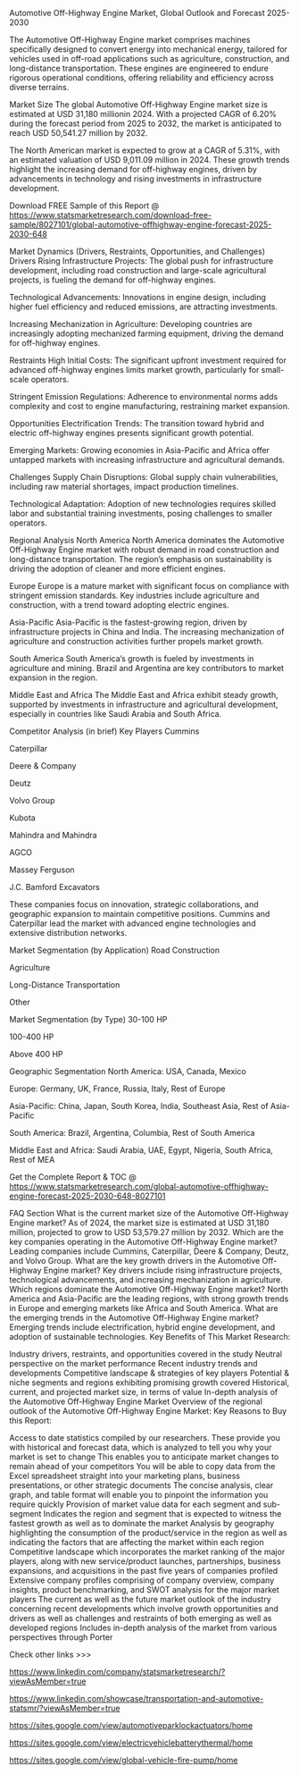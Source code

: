 Automotive Off-Highway Engine Market, Global Outlook and Forecast 2025-2030

The Automotive Off-Highway Engine market comprises machines specifically designed to convert energy into mechanical energy, tailored for vehicles used in off-road applications such as agriculture, construction, and long-distance transportation. These engines are engineered to endure rigorous operational conditions, offering reliability and efficiency across diverse terrains.

Market Size
The global Automotive Off-Highway Engine market size is estimated at USD 31,180 millionin 2024. With a projected CAGR of 6.20% during the forecast period from 2025 to 2032, the market is anticipated to reach USD 50,541.27 million by 2032.

The North American market is expected to grow at a CAGR of 5.31%, with an estimated valuation of USD 9,011.09 million in 2024. These growth trends highlight the increasing demand for off-highway engines, driven by advancements in technology and rising investments in infrastructure development.

Download FREE Sample of this Report @ https://www.statsmarketresearch.com/download-free-sample/8027101/global-automotive-offhighway-engine-forecast-2025-2030-648


Market Dynamics (Drivers, Restraints, Opportunities, and Challenges)
Drivers
Rising Infrastructure Projects: The global push for infrastructure development, including road construction and large-scale agricultural projects, is fueling the demand for off-highway engines.

Technological Advancements: Innovations in engine design, including higher fuel efficiency and reduced emissions, are attracting investments.

Increasing Mechanization in Agriculture: Developing countries are increasingly adopting mechanized farming equipment, driving the demand for off-highway engines.

Restraints
High Initial Costs: The significant upfront investment required for advanced off-highway engines limits market growth, particularly for small-scale operators.

Stringent Emission Regulations: Adherence to environmental norms adds complexity and cost to engine manufacturing, restraining market expansion.

Opportunities
Electrification Trends: The transition toward hybrid and electric off-highway engines presents significant growth potential.

Emerging Markets: Growing economies in Asia-Pacific and Africa offer untapped markets with increasing infrastructure and agricultural demands.

Challenges
Supply Chain Disruptions: Global supply chain vulnerabilities, including raw material shortages, impact production timelines.

Technological Adaptation: Adoption of new technologies requires skilled labor and substantial training investments, posing challenges to smaller operators.

Regional Analysis
North America
North America dominates the Automotive Off-Highway Engine market with robust demand in road construction and long-distance transportation. The region’s emphasis on sustainability is driving the adoption of cleaner and more efficient engines.

Europe
Europe is a mature market with significant focus on compliance with stringent emission standards. Key industries include agriculture and construction, with a trend toward adopting electric engines.

Asia-Pacific
Asia-Pacific is the fastest-growing region, driven by infrastructure projects in China and India. The increasing mechanization of agriculture and construction activities further propels market growth.

South America
South America’s growth is fueled by investments in agriculture and mining. Brazil and Argentina are key contributors to market expansion in the region.

Middle East and Africa
The Middle East and Africa exhibit steady growth, supported by investments in infrastructure and agricultural development, especially in countries like Saudi Arabia and South Africa.

Competitor Analysis (in brief)
Key Players
Cummins

Caterpillar

Deere & Company

Deutz

Volvo Group

Kubota

Mahindra and Mahindra

AGCO

Massey Ferguson

J.C. Bamford Excavators

These companies focus on innovation, strategic collaborations, and geographic expansion to maintain competitive positions. Cummins and Caterpillar lead the market with advanced engine technologies and extensive distribution networks.

Market Segmentation (by Application)
Road Construction

Agriculture

Long-Distance Transportation

Other

Market Segmentation (by Type)
30-100 HP

100-400 HP

Above 400 HP

Geographic Segmentation
North America: USA, Canada, Mexico

Europe: Germany, UK, France, Russia, Italy, Rest of Europe

Asia-Pacific: China, Japan, South Korea, India, Southeast Asia, Rest of Asia-Pacific

South America: Brazil, Argentina, Columbia, Rest of South America

Middle East and Africa: Saudi Arabia, UAE, Egypt, Nigeria, South Africa, Rest of MEA

Get the Complete Report & TOC @ https://www.statsmarketresearch.com/global-automotive-offhighway-engine-forecast-2025-2030-648-8027101


FAQ Section
What is the current market size of the Automotive Off-Highway Engine market?
As of 2024, the market size is estimated at USD 31,180 million, projected to grow to USD 53,579.27 million by 2032.
Which are the key companies operating in the Automotive Off-Highway Engine market?
Leading companies include Cummins, Caterpillar, Deere & Company, Deutz, and Volvo Group.
What are the key growth drivers in the Automotive Off-Highway Engine market?
Key drivers include rising infrastructure projects, technological advancements, and increasing mechanization in agriculture.
Which regions dominate the Automotive Off-Highway Engine market?
North America and Asia-Pacific are the leading regions, with strong growth trends in Europe and emerging markets like Africa and South America.
What are the emerging trends in the Automotive Off-Highway Engine market?
Emerging trends include electrification, hybrid engine development, and adoption of sustainable technologies.
Key Benefits of This Market Research:

Industry drivers, restraints, and opportunities covered in the study
Neutral perspective on the market performance
Recent industry trends and developments
Competitive landscape & strategies of key players
Potential & niche segments and regions exhibiting promising growth covered
Historical, current, and projected market size, in terms of value
In-depth analysis of the Automotive Off-Highway Engine Market
Overview of the regional outlook of the Automotive Off-Highway Engine Market:
Key Reasons to Buy this Report:

Access to date statistics compiled by our researchers. These provide you with historical and forecast data, which is analyzed to tell you why your market is set to change
This enables you to anticipate market changes to remain ahead of your competitors
You will be able to copy data from the Excel spreadsheet straight into your marketing plans, business presentations, or other strategic documents
The concise analysis, clear graph, and table format will enable you to pinpoint the information you require quickly
Provision of market value data for each segment and sub-segment
Indicates the region and segment that is expected to witness the fastest growth as well as to dominate the market
Analysis by geography highlighting the consumption of the product/service in the region as well as indicating the factors that are affecting the market within each region
Competitive landscape which incorporates the market ranking of the major players, along with new service/product launches, partnerships, business expansions, and acquisitions in the past five years of companies profiled
Extensive company profiles comprising of company overview, company insights, product benchmarking, and SWOT analysis for the major market players
The current as well as the future market outlook of the industry concerning recent developments which involve growth opportunities and drivers as well as challenges and restraints of both emerging as well as developed regions
Includes in-depth analysis of the market from various perspectives through Porter

Check other links >>>

https://www.linkedin.com/company/statsmarketresearch/?viewAsMember=true

https://www.linkedin.com/showcase/transportation-and-automotive-statsmr/?viewAsMember=true

https://sites.google.com/view/automotiveparklockactuators/home

https://sites.google.com/view/electricvehiclebatterythermal/home

https://sites.google.com/view/global-vehicle-fire-pump/home
